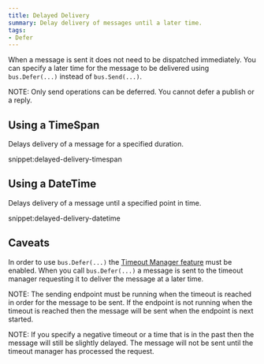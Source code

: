 ```yaml
---
title: Delayed Delivery
summary: Delay delivery of messages until a later time.
tags:
- Defer
---
```


When a message is sent it does not need to be dispatched immediately. You can specify a later time for the message to be delivered using `bus.Defer(...)` instead of `bus.Send(...)`.

NOTE: Only send operations can be deferred. You cannot defer a publish or a reply. 

## Using a TimeSpan

Delays delivery of a message for a specified duration.

snippet:delayed-delivery-timespan

## Using a DateTime

Delays delivery of a message until a specified point in time.

snippet:delayed-delivery-datetime

## Caveats

In order to use `bus.Defer(...)` the [Timeout Manager feature](/nservicebus/persistence/index.md) must be enabled. When you call `bus.Defer(...)` a message is sent to the timeout manager requesting it to deliver the message at a later time. 

NOTE: The sending endpoint must be running when the timeout is reached in order for the message to be sent. If the endpoint is not running when the timeout is reached then the message will be sent when the endpoint is next started. 

NOTE: If you specify a negative timeout or a time that is in the past then the message will still be slightly delayed. The message will not be sent until the timeout manager has processed the request.